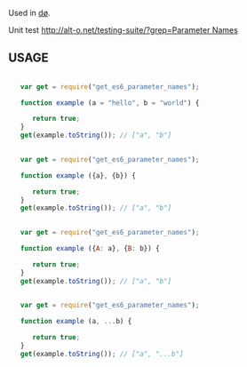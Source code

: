 Used in [dø](https://www.npmjs.com/package/op_do).

Unit test [http://alt-o.net/testing-suite/?grep=Parameter Names](http://alt-o.net/testing-suite/?grep=Parameter%20Names)
## USAGE

```js
   
   var get = require("get_es6_parameter_names");

   function example (a = "hello", b = "world") {

      return true;
   }
   get(example.toString()); // ["a", "b"]

```

```js
   
   var get = require("get_es6_parameter_names");

   function example ({a}, {b}) {

      return true;
   }
   get(example.toString()); // ["a", "b"]

```

```js
   
   var get = require("get_es6_parameter_names");

   function example ({A: a}, {B: b}) {

      return true;
   }
   get(example.toString()); // ["a", "b"]

```

```js
   
   var get = require("get_es6_parameter_names");

   function example (a, ...b) {

      return true;
   }
   get(example.toString()); // ["a", "...b"]
   
```
